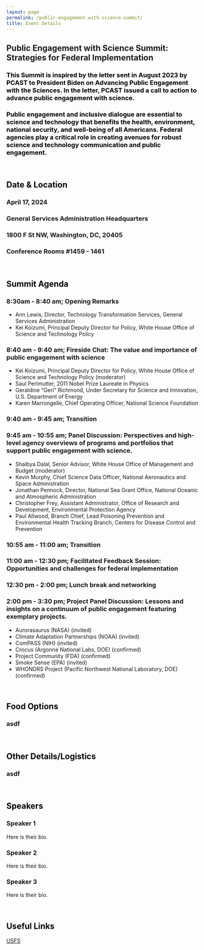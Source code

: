 ```yaml
---
layout: page
permalink: /public-engagement-with-science-summit/
title: Event Details
---
```


## Public Engagement with Science Summit:<br>Strategies for Federal Implementation

### <span style="color:#000000">This Summit is inspired by the letter sent in August 2023 by PCAST to President Biden on Advancing Public Engagement with the Sciences. In the letter, PCAST issued a call to action to advance public engagement with science. </span>
### <span style="color:#000000">Public engagement and inclusive dialogue are essential to science and technology that benefits the health, environment, national security, and well-being of all Americans. Federal agencies play a critical role in creating avenues for robust science and technology communication and public engagement.</span>

<br>

## <span style="color:#000000">Date & Location</span>
### April 17, 2024<br>
### General Services Administration Headquarters<br>
### 1800 F St NW, Washington, DC, 20405
### Conference Rooms #1459 - 1461

<br>

## <span style="color:#000000">Summit Agenda</span>
### 8:30am - 8:40 am; Opening Remarks
- Ann Lewis, Director, Technology Transformation Services, General Services Administration
- Kei Koizumi, Principal Deputy Director for Policy, White House Office of Science and Technology Policy
### 8:40 am - 9:40 am; Fireside Chat: The value and importance of public engagement with science
- Kei Koizumi, Principal Deputy Director for Policy, White House Office of  Science and Technology Policy (moderator)
- Saul Perlmutter, 2011 Nobel Prize Laureate in Physics
- Geraldine “Geri” Richmond, Under Secretary for Science and Innovation, U.S. Department of Energy
- Karen Marrongelle, Chief Operating Officer, National Science Foundation
### 9:40 am - 9:45 am; Transition
### 9:45 am - 10:55 am; Panel Discussion: Perspectives and high-level agency overviews of programs and portfolios that support public engagement with science.
- Shaibya Dalal, Senior Advisor, White House Office of Management and Budget (moderator)
- Kevin Murphy, Chief Science Data Officer, National Aeronautics and Space Administration
- Jonathan Pennock, Director, National Sea Grant Office, National Oceanic and Atmospheric Administration
- Christopher Frey, Assistant Administrator, Office of Research and Development, Environmental Protection Agency
- Paul Allwood, Branch Chief, Lead Poisoning Prevention and Environmental Health Tracking Branch, Centers for Disease Control and Prevention
### 10:55 am - 11:00 am; Transition
### 11:00 am - 12:30 pm; Facilitated Feedback Session: Opportunities and challenges for federal implementation
### 12:30 pm - 2:00 pm; Lunch break and networking
### 2:00 pm - 3:30 pm; Project Panel Discussion: Lessons and insights on a continuum of public engagement featuring exemplary projects.
- Aurorasaurus (NASA) (invited)
- Climate Adaptation Partnerships (NOAA) (invited)
- ComPASS (NIH) (invited)
- Crocus (Argonne National Labs, DOE) (confirmed)
- Project Community (FDA) (confirmed)
- Smoke Sense (EPA) (invited)
- WHONDRS Project (Pacific Northwest National Laboratory, DOE) (confirmed)


<br>

## <span style="color:#000000">Food Options</span>
### asdf

<br>

## <span style="color:#000000">Other Details/Logistics</span>
### asdf

<br>

## <span style="color:#000000">Speakers</span>
### Speaker 1
  <p>Here is their bio.</p>

### Speaker 2
  <p>Here is their bio.</p>


### Speaker 3
  <p>Here is their bio.</p>

<br>

## <span style="color:#000000">Useful Links</span>

[USFS](https://www.citizenscience.gov/catalog/usfs)

